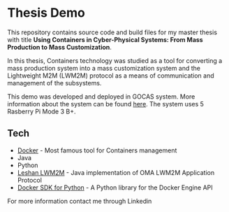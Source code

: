 # Thesis Demo

This repository contains source code and build files for my master thesis with title 
**Using Containers in Cyber-Physical Systems: From Mass Production to Mass Customization**.

In this thesis, Containers technology was studied as a tool for converting a mass production
system into a mass customization system and the Lightweight M2M (LWM2M) protocol as a
means of communication and management of the subsystems.

This demo was developed and deployed in GOCAS system. More information about the system can
be found [here]. The system uses 5 Rasberry Pi Mode 3 B+.

## Tech

* [Docker] - Most famous tool for Containers management
* Java
* Python
* [Leshan LWM2M] - Java implementation of OMA LWM2M Application Protocol
* [Docker SDK for Python] - A Python library for the Docker Engine API

For more information contact me through Linkedin

[//]: # (These are reference links used in the body of this note and get stripped out when the markdown processor does its job. There is no need to format nicely because it shouldn't be seen. Thanks SO - http://stackoverflow.com/questions/4823468/store-comments-in-markdown-syntax)

   [Docker]: <https://www.docker.com/>
   [Leshan LWM2M]: <https://www.eclipse.org/leshan/>
   [Docker SDK for Python]: <https://docker-py.readthedocs.io/en/stable/>
   [here]: <https://sites.google.com/view/cyber-physical-microservice/gregor-chair>
